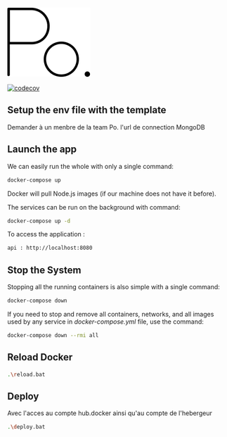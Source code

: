 ![alt text](https://github.com/Mat0108/PoSkin/blob/master/public/images/logobig.png?raw=true)

[![codecov](https://codecov.io/gh/Mat0108/Po-Skin-Back/graph/badge.svg?token=EOQU2XYOQ3)](https://codecov.io/gh/Mat0108/Po-Skin-Back)

## Setup the env file with the template
Demander à un menbre de la team Po. l'url de connection MongoDB
    
## Launch the app
We can easily run the whole with only a single command:

```bash
docker-compose up
```

Docker will pull Node.js images (if our machine does not have it before).

The services can be run on the background with command:
```bash
docker-compose up -d
```

To access the application :

```bash
api : http://localhost:8080
```


## Stop the System
Stopping all the running containers is also simple with a single command:
```bash
docker-compose down
```

If you need to stop and remove all containers, networks, and all images used by any service in <em>docker-compose.yml</em> file, use the command:
```bash
docker-compose down --rmi all
```


## Reload Docker
```bash
.\reload.bat
```

## Deploy
Avec l'acces au compte hub.docker ainsi qu'au compte de l'hebergeur
```bash
.\deploy.bat
```